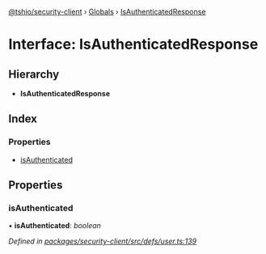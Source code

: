 [@tshio/security-client](../README.md) › [Globals](../globals.md) › [IsAuthenticatedResponse](isauthenticatedresponse.md)

# Interface: IsAuthenticatedResponse

## Hierarchy

* **IsAuthenticatedResponse**

## Index

### Properties

* [isAuthenticated](isauthenticatedresponse.md#markdown-header-isauthenticated)

## Properties

###  isAuthenticated

• **isAuthenticated**: *boolean*

*Defined in [packages/security-client/src/defs/user.ts:139](https://github.com/TheSoftwareHouse/rad-modules-tools/blob/22a789f/packages/security-client/src/defs/user.ts#L139)*
